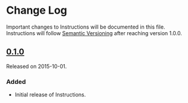 # Change Log
Important changes to Instructions will be documented in this file.
Instructions will follow [Semantic Versioning](http://semver.org/) after reaching version 1.0.0.

## [0.1.0](https://github.com/ephread/Instructions/releases/tag/0.1.0)
Released on 2015-10-01.

### Added
- Initial release of Instructions.
